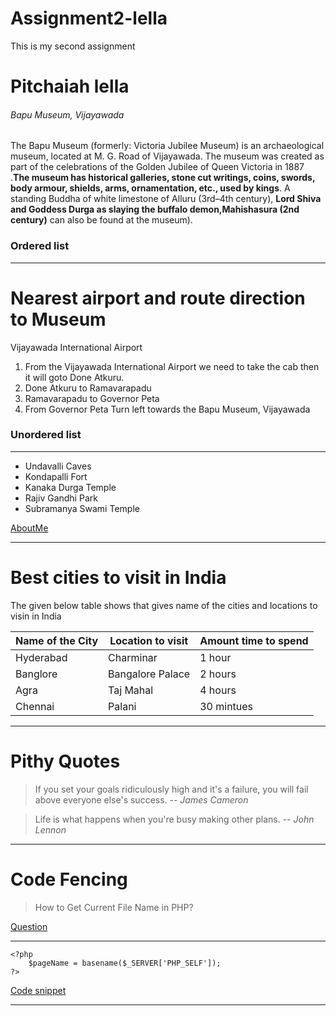# Assignment2-lella
This is my second assignment

# Pitchaiah lella 

###### Bapu Museum, Vijayawada
The Bapu Museum (formerly: Victoria Jubilee Museum) is an archaeological museum, located at M. G. Road of Vijayawada. The museum was created as part of the celebrations of the Golden Jubilee of Queen Victoria in 1887 .**The museum has historical galleries, stone cut writings, coins, swords, body armour, shields, arms, ornamentation, etc., used by kings**. A standing Buddha of white limestone of Alluru (3rd–4th century), **Lord Shiva and Goddess Durga as slaying the buffalo demon,Mahishasura (2nd century)** can also be found at the museum).

### Ordered list
_ _ _

# Nearest airport and route direction to Museum

Vijayawada International Airport

1. From the Vijayawada International Airport we need to take the cab then it will goto Done Atkuru.
2. Done Atkuru to Ramavarapadu
3. Ramavarapadu to Governor Peta
4. From Governor Peta Turn left towards the Bapu Museum, Vijayawada

### Unordered list

_ _ _

* Undavalli Caves
* Kondapalli Fort
* Kanaka Durga Temple
* Rajiv Gandhi Park 
* Subramanya Swami Temple

[AboutMe](AboutMe.md)

***

# Best cities to visit in India

The given below table shows that gives name of the cities and locations to visin in India

| Name of the City|  Location to visit  | Amount time to spend|
| ---------       | ------------------- | --------------      |
| Hyderabad       | Charminar           | 1 hour              |
| Banglore        | Bangalore Palace    | 2 hours             |
| Agra            | Taj Mahal           | 4 hours             |
| Chennai         | Palani              | 30 mintues          |

***
#  Pithy Quotes

> If you set your goals ridiculously high and it's a failure, you will fail above everyone else's success. -- *James Cameron*

> Life is what happens when you're busy making other plans. -- *John Lennon*

*** 

#  Code Fencing

> How to Get Current File Name in PHP?

[Question](https://stackoverflow.com/questions/4221333/get-the-current-script-file-name)

***

```
<?php
    $pageName = basename($_SERVER['PHP_SELF']);
?>
```
[Code snippet](https://css-tricks.com/snippets/php/get-current-file-name/)

***